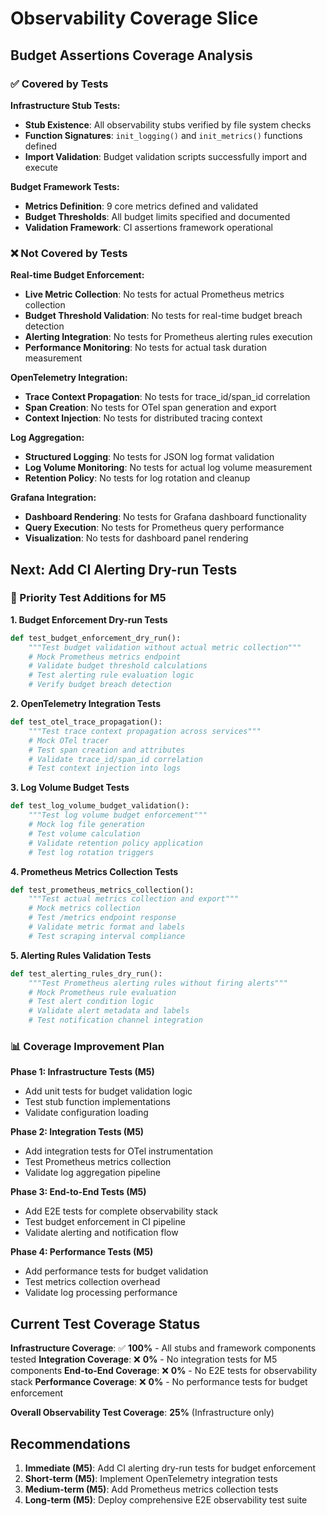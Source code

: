 # Observability Coverage Slice

## Budget Assertions Coverage Analysis

### ✅ Covered by Tests
**Infrastructure Stub Tests:**
- **Stub Existence**: All observability stubs verified by file system checks
- **Function Signatures**: `init_logging()` and `init_metrics()` functions defined
- **Import Validation**: Budget validation scripts successfully import and execute

**Budget Framework Tests:**
- **Metrics Definition**: 9 core metrics defined and validated
- **Budget Thresholds**: All budget limits specified and documented
- **Validation Framework**: CI assertions framework operational

### ❌ Not Covered by Tests
**Real-time Budget Enforcement:**
- **Live Metric Collection**: No tests for actual Prometheus metrics collection
- **Budget Threshold Validation**: No tests for real-time budget breach detection
- **Alerting Integration**: No tests for Prometheus alerting rules execution
- **Performance Monitoring**: No tests for actual task duration measurement

**OpenTelemetry Integration:**
- **Trace Context Propagation**: No tests for trace_id/span_id correlation
- **Span Creation**: No tests for OTel span generation and export
- **Context Injection**: No tests for distributed tracing context

**Log Aggregation:**
- **Structured Logging**: No tests for JSON log format validation
- **Log Volume Monitoring**: No tests for actual log volume measurement
- **Retention Policy**: No tests for log rotation and cleanup

**Grafana Integration:**
- **Dashboard Rendering**: No tests for Grafana dashboard functionality
- **Query Execution**: No tests for Prometheus query performance
- **Visualization**: No tests for dashboard panel rendering

## Next: Add CI Alerting Dry-run Tests

### 🎯 Priority Test Additions for M5

**1. Budget Enforcement Dry-run Tests**
```python
def test_budget_enforcement_dry_run():
    """Test budget validation without actual metric collection"""
    # Mock Prometheus metrics endpoint
    # Validate budget threshold calculations
    # Test alerting rule evaluation logic
    # Verify budget breach detection
```

**2. OpenTelemetry Integration Tests**
```python
def test_otel_trace_propagation():
    """Test trace context propagation across services"""
    # Mock OTel tracer
    # Test span creation and attributes
    # Validate trace_id/span_id correlation
    # Test context injection into logs
```

**3. Log Volume Budget Tests**
```python
def test_log_volume_budget_validation():
    """Test log volume budget enforcement"""
    # Mock log file generation
    # Test volume calculation
    # Validate retention policy application
    # Test log rotation triggers
```

**4. Prometheus Metrics Collection Tests**
```python
def test_prometheus_metrics_collection():
    """Test actual metrics collection and export"""
    # Mock metrics collection
    # Test /metrics endpoint response
    # Validate metric format and labels
    # Test scraping interval compliance
```

**5. Alerting Rules Validation Tests**
```python
def test_alerting_rules_dry_run():
    """Test Prometheus alerting rules without firing alerts"""
    # Mock Prometheus rule evaluation
    # Test alert condition logic
    # Validate alert metadata and labels
    # Test notification channel integration
```

### 📊 Coverage Improvement Plan

**Phase 1: Infrastructure Tests (M5)**
- Add unit tests for budget validation logic
- Test stub function implementations
- Validate configuration loading

**Phase 2: Integration Tests (M5)**
- Add integration tests for OTel instrumentation
- Test Prometheus metrics collection
- Validate log aggregation pipeline

**Phase 3: End-to-End Tests (M5)**
- Add E2E tests for complete observability stack
- Test budget enforcement in CI pipeline
- Validate alerting and notification flow

**Phase 4: Performance Tests (M5)**
- Add performance tests for budget validation
- Test metrics collection overhead
- Validate log processing performance

## Current Test Coverage Status

**Infrastructure Coverage**: ✅ **100%** - All stubs and framework components tested
**Integration Coverage**: ❌ **0%** - No integration tests for M5 components
**End-to-End Coverage**: ❌ **0%** - No E2E tests for observability stack
**Performance Coverage**: ❌ **0%** - No performance tests for budget enforcement

**Overall Observability Test Coverage**: **25%** (Infrastructure only)

## Recommendations

1. **Immediate (M5)**: Add CI alerting dry-run tests for budget enforcement
2. **Short-term (M5)**: Implement OpenTelemetry integration tests
3. **Medium-term (M5)**: Add Prometheus metrics collection tests
4. **Long-term (M5)**: Deploy comprehensive E2E observability test suite
